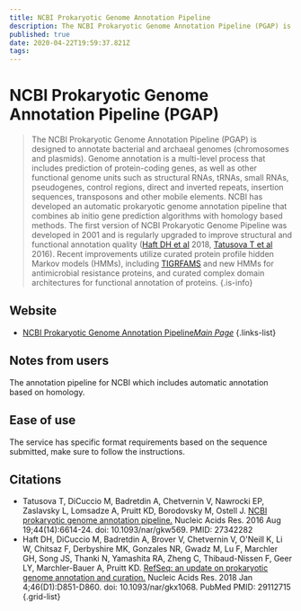 ```yaml
---
title: NCBI Prokaryotic Genome Annotation Pipeline
description: The NCBI Prokaryotic Genome Annotation Pipeline (PGAP) is designed to annotate bacterial and archaeal genomes (chromosomes and plasmids).
published: true
date: 2020-04-22T19:59:37.821Z
tags: 
---
```


# NCBI Prokaryotic Genome Annotation Pipeline (PGAP)

> The NCBI Prokaryotic Genome Annotation Pipeline (PGAP) is designed to annotate bacterial and archaeal genomes (chromosomes and plasmids).
&NewLine;
Genome annotation is a multi-level process that includes prediction of protein-coding genes, as well as other functional genome units such as structural RNAs, tRNAs, small RNAs, pseudogenes, control regions, direct and inverted repeats, insertion sequences, transposons and other mobile elements.
&NewLine;
NCBI has developed an automatic prokaryotic genome annotation pipeline that combines ab initio gene prediction algorithms with homology based methods. The first version of NCBI Prokaryotic Genome Pipeline was developed in 2001 and is regularly upgraded to improve structural and functional annotation quality ([Haft DH et al](https://www.ncbi.nlm.nih.gov/pubmed/29112715) 2018, [Tatusova T et al](https://www.ncbi.nlm.nih.gov/pubmed/27342282) 2016). Recent improvements utilize curated protein profile hidden Markov models (HMMs), including [TIGRFAMS](https://www.ncbi.nlm.nih.gov/genome/annotation_prok/tigrfams/) and new HMMs for antimicrobial resistance proteins, and curated complex domain architectures for functional annotation of proteins.
{.is-info}

## Website

- [NCBI Prokaryotic Genome Annotation Pipeline*Main Page*](https://www.ncbi.nlm.nih.gov/genome/annotation_prok/)
{.links-list}

## Notes from users
The annotation pipeline for NCBI which includes automatic annotation based on homology.

## Ease of use
The service has specific format requirements based on the sequence submitted, make sure to follow the instructions.

## Citations

- Tatusova T, DiCuccio M, Badretdin A, Chetvernin V, Nawrocki EP, Zaslavsky L, Lomsadze A, Pruitt KD, Borodovsky M, Ostell J. [NCBI prokaryotic genome annotation pipeline.](https://www.ncbi.nlm.nih.gov/pubmed/27342282) Nucleic Acids Res. 2016 Aug 19;44(14):6614-24. doi: 10.1093/nar/gkw569. PMID: 27342282
- Haft DH, DiCuccio M, Badretdin A, Brover V, Chetvernin V, O'Neill K, Li W, Chitsaz F, Derbyshire MK, Gonzales NR, Gwadz M, Lu F, Marchler GH, Song JS, Thanki N, Yamashita RA, Zheng C, Thibaud-Nissen F, Geer LY, Marchler-Bauer A, Pruitt KD. [RefSeq: an update on prokaryotic genome annotation and curation.](https://www.ncbi.nlm.nih.gov/pubmed/29112715) Nucleic Acids Res. 2018 Jan 4;46(D1):D851-D860. doi: 10.1093/nar/gkx1068. PubMed PMID: 29112715
{.grid-list}
